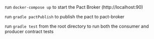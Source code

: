 run `docker-compose up` to start the Pact Broker (http://localhost:90)

run `gradle pactPublish` to publish the pact to pact-broker

run `gradle test` from the root directory to run both the consumer and producer contract tests